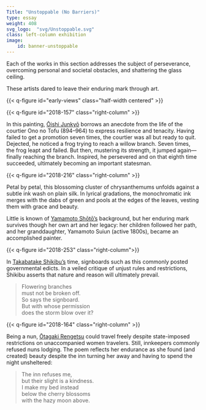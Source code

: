 ```yaml
---
Title: "Unstoppable (No Barriers)"
type: essay
weight: 408
svg_logo:  "svg/Unstoppable.svg"
class: left-column exhibition
image: 
    id: banner-unstoppable
---
```


Each of the works in this section addresses the subject of perseverance, overcoming personal and societal obstacles, and shattering the glass ceiling.

These artists dared to leave their enduring mark through art.

{{< q-figure id="early-views" class="half-width centered" >}}

<div class="spacer spacer-300"></div>

{{< q-figure id="2018-157" class="right-column" >}}

In this painting, [Ōishi Junkyō](/artists/#Ōishi-Junkyō-大石順教/) borrows an anecdote from the life of the courtier Ono no Tofu (894–964) to express resilience and tenacity. Having failed to get a promotion seven times, the courtier was all but ready to quit. Dejected, he noticed a frog trying to reach a willow branch. Seven times, the frog leapt and failed. But then, mustering its strength, it jumped again—finally reaching the branch. Inspired, he persevered and on that eighth time succeeded, ultimately becoming an important statesman.

<div class="spacer spacer-300"></div>

{{< q-figure id="2018-216" class="right-column" >}}

Petal by petal, this blossoming cluster of chrysanthemums unfolds against a subtle ink wash on plain silk. In lyrical gradations, the monochromatic ink merges with the dabs of green and pools at the edges of the leaves, vesting them with grace and beauty.

Little is known of [Yamamoto Shōtō’s](/artists/#Yamamoto-Shōtō-山本緗桃/) background, but her enduring mark survives though her own art and her legacy: her children followed her path, and her granddaughter, Yamamoto Suiun (active 1800s), became an accomplished painter.

<div class="spacer spacer-300"></div>

{{< q-figure id="2018-253"  class="right-column">}}

In [Takabatake Shikibu’s](/artists/#Takabatake-Shikibu-高畠式部/) time, signboards such as this commonly posted governmental edicts. In a veiled critique of unjust rules and restrictions, Shikibu asserts that nature and reason will ultimately prevail.

>Flowering branches<br />
>must not be broken off.<br />
>So says the signboard.<br />
>But with whose permission<br />
>does the storm blow over it?

<div class="spacer spacer-300"></div>

{{< q-figure id="2018-164" class="right-column" >}}

Being a nun, [Ōtagaki Rengetsu](/artists/#Ōtagaki-Rengetsu-太田垣蓮月/) could travel freely despite state-imposed restrictions on unaccompanied women travelers. Still, innkeepers commonly refused nuns lodging. The poem reflects her endurance as she found (and created) beauty despite the inn turning her away and having to spend the night unsheltered:

>The inn refuses me,<br />
>but their slight is a kindness.<br />
>I make my bed instead<br />
>below the cherry blossoms<br />
>with the hazy moon above.